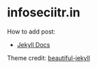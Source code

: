 # infoseciitr.in

How to add post:
* [Jekyll Docs](https://jekyllrb.com/docs/posts/)





Theme credit: [beautiful-jekyll](https://github.com/daattali/beautiful-jekyll)
